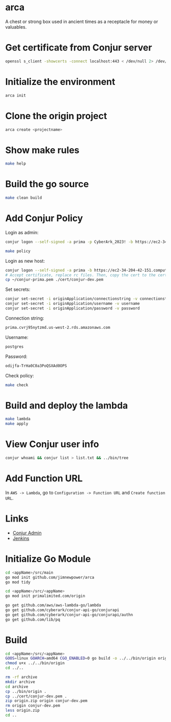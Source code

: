 # arca
A chest or strong box used in ancient times as a receptacle for money or valuables.

# Get certificate from Conjur server
```bash
openssl s_client -showcerts -connect localhost:443 < /dev/null 2> /dev/null | sed -ne '/-BEGIN CERTIFICATE-/,/-END CERTIFICATE-/p' > conjur_cert.pem
```

# Initialize the environment
```bash
arca init
```

# Clone the origin project
```bash
arca create <projectname>
```

# Show make rules
```bash
make help
```

# Build the go source
```bash
make clean build
```

# Add Conjur Policy
Login as admin:
```bash
conjur logon --self-signed -a prima -p CyberArk_2023! -b https://ec2-34-204-42-151.compute-1.amazonaws.com -l admin
```

```bash
make policy
```

Login as new host:
```bash
conjur logon --self-signed -a prima -b https://ec2-34-204-42-151.compute-1.amazonaws.com -l host/originApplication/560732129735/originApplication
# Accept certificate, replace rc files. Then, copy the cert to the cert directory.
cp ~/conjur-prima.pem ./cert/conjur-dev.pem
```

Set secrets:
```bash
conjur set-secret -i originApplication/connectionstring -v connectionstring
conjur set-secret -i originApplication/username -v username
conjur set-secret -i originApplication/password -v password
```

Connection string:
```bash
prima.cvrj95nytzmd.us-west-2.rds.amazonaws.com
```

Username:
```bash
postgres
```

Password:
```bash
odijfa-TrHa0C0a3PoQSXAd0OPS
```

Check policy:
```bash
make check
```

# Build and deploy the lambda
```bash
make lambda
make apply
```

# View Conjur user info
```bash
conjur whoami && conjur list > list.txt && ../bin/tree
```

# Add Function URL
In `AWS -> Lambda`, go to `Configuration -> Function URL` and `Create function URL`.

# Links
- [Conjur Admin](https://ec2-34-204-42-151.compute-1.amazonaws.com)
- [Jenkins](ec2-18-237-228-26.us-west-2.compute.amazonaws.com:8080)

# Initialize Go Module
```bash
cd <appName>/src/main
go mod init github.com/jimnewpower/arca
go mod tidy

cd <appName>/src/<appName>
go mod init primalimited.com/origin

go get github.com/aws/aws-lambda-go/lambda
go get github.com/cyberark/conjur-api-go/conjurapi
go get github.com/cyberark/conjur-api-go/conjurapi/authn
go get github.com/lib/pq
```

# Build
```bash
cd <appName>/src/<appName>
GOOS=linux GOARCH=amd64 CGO_ENABLED=0 go build -o ../../bin/origin origin.go
chmod u+x ../../bin/origin
cd ../..

rm -rf archive
mkdir archive
cd archive
cp ../bin/origin .
cp ../cert/conjur-dev.pem .
zip origin.zip origin conjur-dev.pem
rm origin conjur-dev.pem
less origin.zip
cd ..
```

